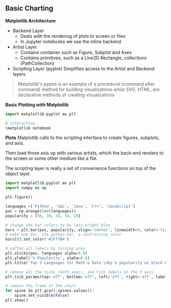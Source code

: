 ## Basic Charting
**Matplotlib Architecture**
- Backend Layer
  - Deals with the rendering of plots to screen or files
  - In Jupyter notebooks we use the inline backend
- Artist Layer
  - Contains container such as Figure, Subplot and Axes
  - Contains primitives, such as a Line2D Rectangle, collections (PathCollection)
- Scripting Layer (pyplot)
  Simplifies access to the Artist and Backend layers

> Matplotlib's pyplot is an example of a procedural (command after command) method for building visualizations while SVG, HTML, are declarative methods of creating visualizations

**Basic Plotting with Matplotlib**
```Python
import matplotlib.pyplot as plt

# interactive
%matplotlib notebook
```

**Plots**
Matplotlib calls to the scripting interface to create figures, subplots, and axis.

Then load those axis up with various artists, which the back-end renders to the screen or some other medium like a file.

The scripting layer is really a set of convenience functions on top of the object layer.

```Python
import matplotlib.pyplot as plt
import numpy as np

plt.figure()

languages =['Python', 'SQL', 'Java', 'C++', 'JavaScript']
pos = np.arange(len(languages))
popularity = [56, 39, 34, 34, 29]

# change the bar colors to be less bright blue
bars = plt.bar(pos, popularity, align='center', linewidth=0, color='lightslategrey')
# make one bar, the python bar, a contrasting color
bars[0].set_color('#1F77B4')

# soften all labels by turning grey
plt.xticks(pos, languages alpha=0.8)
plt.ylabel('% Popularity', alpha=0.8)
plt.title('Top 5 Languages for Math & Data \nby % popularity on Stack Overflow', alpha=0.8)

# remove all the ticks (both axes), and tick labels on the Y axis
plt.tick_params(top='off', bottom='off', left='off', right='off', labelleft='off', labelbottom='on')

# remove the frame of the chart
for spine in plt.gca().spines.values():
    spine.set_visible(False)
plt.show()
```
